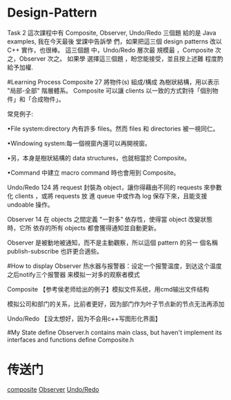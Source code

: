 # Design-Pattern
Task 2
這次課程中有 Composite, Observer, Undo/Redo 三個題 給的是 Java examples, 我在今天最後 堂課中告訴學 們，如果把這三個 design patterns 改以 C++ 實作，也很棒。 這三個題 中，Undo/Redo 層次最 規模最 ，Composite 次之，Observer  次之。 如果學 選擇這三個題 ，盼您能接受，並且按上述難 程度酌 給予加權.

#Learning Process
Composite 27
將物件(s) 組成/構成 為樹狀結構，用以表示 "局部-全部" 階層體系。 Composite 可以讓 clients 以一致的方式對待「個別物件」和「合成物件」。

常見例子:

•File system:directory 內有許多 files。然而 files 和 directories 被一視同仁。 

•Windowing system:每一個視窗內還可以再開視窗。 

•另，本身是樹狀結構的 data structures，也就相當於 Composite。 

•Command 中建立 macro command 時也會用到 Composite。


Undo/Redo 124
將 request 封裝為 object，讓你得藉由不同的 requests 來參數化 clients ，或將 requests 放 進 queue 中或作為 log 保存下來，且能支援 undoable 操作。

Observer 14
在 objects 之間定義 "一對多" 依存性，使得當 object 改變狀態時，它所 依存的所有 objects 都會獲得通知並自動更新。

Observer 是被動地被通知，而不是主動觀察，所以這個 pattern 的另一 個名稱 publish-subscribe 也許更合適些。


#How to display
Observer
热水器与报警器：设定一个报警温度，到达这个温度之后notify三个报警器
来模拟一对多的观察者模式

Composite
【参考侯老师给出的例子】模拟文件系统，用cmd输出文件结构

模拟公司和部门的关系，比前者更好，因为部门作为叶子节点新的节点无法再添加

Undo/Redo
【没太想好，因为不会用c++写图形化界面】

#My State
define Observer.h contains main class, but haven't implement its interfaces and functions
define Composite.h

# 传送门
[composite](https://github.com/ivy-yue/Composite)
[Observer](https://github.com/ivy-yue/Observer)
[Undo/Redo](https://github.com/ivy-yue/Undo-Redo)

